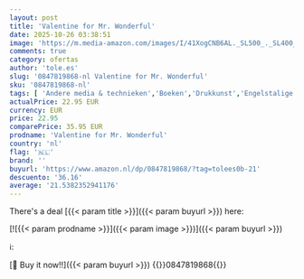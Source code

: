 ```yaml
---
layout: post
title: 'Valentine for Mr. Wonderful'
date: 2025-10-26 03:38:51
image: 'https://m.media-amazon.com/images/I/41XogCNB6AL._SL500_._SL400_.jpg'
comments: true
category: ofertas
author: 'tole.es'
slug: '0847819868-nl Valentine for Mr. Wonderful'
sku: '0847819868-nl'
tags: [ 'Andere media & technieken','Boeken','Drukkunst','Engelstalige boeken','Featured Categories','Grafisch ontwerp','Hobbys, kunstnijverheid & huis','Kunst & fotografie','Kunstdrukken','Kunstgeschiedenis in thema & concept','Kunstnijverheid & hobbys','Ontwerp','🇳🇱', ]
actualPrice: 22.95 EUR
currency: EUR
price: 22.95
comparePrice: 35.95 EUR
prodname: 'Valentine for Mr. Wonderful'
country: 'nl'
flag: '🇳🇱'
brand: ''
buyurl: 'https://www.amazon.nl/dp/0847819868/?tag=tolees0b-21'
descuento: '36.16'
average: '21.5382352941176'
---
```


There's a deal [{{< param title >}}]({{< param buyurl >}})  here:

[![{{< param prodname >}}]({{< param image >}})]({{< param buyurl >}})

ℹ️:


[🛒 Buy it now!!]({{< param buyurl >}})
{{<world>}}0847819868{{</world>}}
